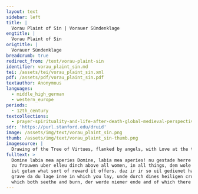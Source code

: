 ```yaml
---
layout: text
sidebar: left
title: |
  Vorau Plaint of Sin | Vorauer Sündenklage
engtitle: |
  Vorau Plaint of Sin
origtitle: |
  Vorauer Sündenklage
breadcrumb: true
redirect_from: /text/vorau-plaint-sin
identifier: vorau_plaint_sin.md
tei: /assets/tei/vorau_plaint_sin.xml
pdf: /assets/pdf/vorau_plaint_sin.pdf
textauthor: Anonymous
languages:
  - middle_high_german
  - western_europe
periods:
  - 12th_century
textcollections:
  - prayer-spirituality-and-life-after-death-global-medieval-perspectives
sdr: 'https://purl.stanford.edu/druid'
image: /assets/img/text/vorau_plaint_sin.png
thumb: /assets/img/text/vorau_plaint_sin-thumb.png
imagesource: |
  Drawing of the Tree of Virtues, flanked by angels, with Love at the top with an image of Christ blessing, illustrating epistle IV.1; "Tree of Virtues" from British Library Arundel 44, f.13r. [Public Domain]
fulltext: >
  Domine labia mea aperies Domine, labia mea aperies! nu gestade herre mir des O Lord, grant me this, daz ich din lop gesprechen mege that I may speak your praise. minen munt insliuz unde phlege Open my mouth and guide der werche miner zunge the works of my tongue, daz ich dich bitten kunne so that I may pray to you. daz gib du mir heiliger crist Grant this to me, holy Christ! Sancte Maria du da bist Holy Mary, you who are wareu muoter, reiniu maget the true mother, the pure maiden, zu miner helue wis geladet be invited to my aid! Ich han uon minen sulden Because of my sins des oberisten hulde I have lost, so gravely, uerlorn also harte the love of the highest. durch willen der worte In the name of the words der dir der engel zu sprach that the angel spoke to you do er dir die heren botscaft when he first delivered to you aller erist kundet uon gote the most glorious message from God, nu wis huote ein bote you should today be a messenger an dinen ein bron sun to your only son, an unseren herren to our Lord, an der waren heilant to the true saviour, der allez manchunne enbant who freed all mankind, drut frouwe mit dire dear Lady, with you! zu sinen hulden hilf du mir Help me gain his love durch willen der geburde in the name of his birth – her in diser werlt geborn born here in this world. harte uorhte ich sinen zorn I fear his anger greatly, wande ich mih sculdigen weiz for I know that I am guilty. nu biuilhe ich fruowe minen geist Now, Lady, I give my spirit to you zu helue wariu maget for help, O true maiden. allez daz si dir gechlaget Everything shall be bewailed to you daz mir iemer gewerre that has ever happened to me. ia gedrwe ich dir uerre Yes, I trust you completely.  Himelisgiu chuniginne Queen of heaven, wie uerre ich andich dinge what great hope I have in you daz heil miner sele for the salvation of my soul, durch willen der eren in the name of the honour der dir got des tages irbot that God accorded to you on that day do er durch aller suntære not when he, for the sake of the suffering of all sinners, in dinen reine buch cham entered your pure womb. zeiner muoter er dich nam He chose you as a mother uzzer allen wiben over all other women. ze sele unde ze libe I place both soul and body getriwe ich uil wol dir in your hands in great trust. ein bote wis hiude mir Be a messenger today for me an den hiligen crist to the Holy Christ! ein teil du mirs sculdig bist You are partly responsible  daz du mir heluest umbe got for helping me reach God,  wande du den ewigen lop because you have received eternal praise  durch die sundere inphienge due to sinners. unde newere nie nieman For if no-one had ever  mit sunden beuangen been caught by sin so wær iz unergagen then that which God has done  daz got mit dir getan hat with you would not have happened. nu suche ich armer dinen rat Now I, poor man, seek your guidance, diner helue ist mir not I need your help. durch den heiligen tot In the name of the sacred death den der ware gotesun that the true son of God an deme heren cruce nam took on the glorious cross durch allez daz manneschunne for all of mankind, nu uertilige mine sunde cleanse me of my sins unde heile miner sele and heal my soul! die hulde mines herren Help me regain di hilf du mir gewinnen the love of my Lord – duo gotes gebererinne you, who bore God, nune la mih under wegen niht do not let me go under! uon dir daz ewige liht It is thanks to you that eternal light uber alle dise werlt ir scin shines out over all the world! nu hilf mir sundere heim So help me, a sinner, come home uz diseme wurmgarten from this garden of snakes da wir ingeworfen wurden that we were thrown into durh adames missetat because of Adam’s crime:i.e. eating the forbidden apple. der allez manne chunne hat he, who upon mankind ir woruen michel arbeit has brought great suffering mit siner chelgitechheit through his greed. Nuo hore du urouwe minen ruof Lady, hear my call! dich da got zuo diu gescuof For God created you for this purpose e ich ie wurde – long before I was born – daz du die burde that you might bear the burden  di er uof sich nam with him do ir in dise werlt cham that he took upon himself mit samt ime huobest when he came into this world. in dinen buche duo intruogest You carried him in your womb, maget wesende, du in geberest you bore him, still a maiden, sin chint amme du werest you were his wet nurse, zu dem uronen sale, du in brehdest you brought him to the temple, windelline du ime gedahtest you wrapped him in swaddling clothes. do du in inphienge When you received him, muterlichen du in begienge you met him in a motherly way, an dinen brusten du in zuoge you took him to your breast, in egyptum duo mit im fluohe you fled with him into Egypt. do du diu werch mit im worhtest When you undertook these acts with him, mit im worhtest [undertook with him] wie harte du sin do uorhtest how frightened you were for him! gedruobet du an im diche wurde You were often very worried about him, do hulue du im die burde when you helped him wol tragen mit uollen carry his burden well and gladly, maget umbe wollen O immaculate maiden. Uil harte truoge du die burde You bore a heavy burden, do du daz din chint when you saw your child an dem uronen cruce sahe hangen hanging on the blessed cross. do weiz dir irgangen What happened to you then also der wissage sprach was as the prophet spoke, do er uil uerre hiebeuor sach when, long before, he foresaw den dinen michelen lop the great praise you would have unde al daz | der ware got and all those things that the true God mit dir tuon wolde would do with you. er sprach daz ein sterne solde He said that a star uon dem herren iacobe chome would come from the blessed Jacob da uone wurdest duo urouwe uernomen – this meant you, Lady – dennen wurde ein chint geborn from which a child would be born des ser solde durch uaren which would pierce maget dine sele your soul, maiden. iz solde wesen herre It would become Lord uber elliu diu riche over all kingdoms. er sah iz wærlichen He saw it truly: do daz also ir gie when it happened to you thus, daz man dinen sun hie that he was called your son, do ware mit sere then, with pain din heiligiu sele your holy soul uil harte beuangen was gripped most terribly. er mahtich uon dannen From this he was well able zuo deme sternen wole zelen to count you among the stars, wande dich got selbe zu dem liehte wolde erwelen for God himself chose you to be the light daz uns da sol wisen to show us the way zu deme uronen paradyse to the blessed paradise. Also der mer sterne You are like the star of the sea, den scefman leuet uerre which shows the sailor the way uber genen breiden se far across the wide sea; uns tet diu uinstre da beuor we the former darkness brought us pain – do du maget do irscine but when you, maiden, shone out do was diu sorge hine this suffering was gone, do was druren gestoret grief was banished, vroude irhoret joy resounded uon den engelen hie in erde here on earth from the angels. uil salich du do wurde It is a great blessing that you her indise werlt geborn were born here on earth, wande aller der zorn for all the anger unde elleu diu uientscaft and all the enmity diu under mennisken unt under gote was which existed between men and God, mit dir zu suone hat braht was reconciled through you. uone diu so han ich mir gedaht Because of this I thought daz ich alles mines scaden that I, with all my misdeeds, zuo dir fluht welle haben should flee to you. Vrouw uber allez daz dir ist Lady, greatest of all the things dich der heilige crist that the holy Christ des wirdich hat bedaht has bestowed upon you daz du lop hast braht is that you have brought praise uber alle dise erde to all the earth. no solt du gote werde Now, worthy child of God, mine dige irhoren hear my prayer! du da zu den niun choren For to the nine choirsIn Christian thought, the angels are typically divided into nine groups, or choirs. michele urouwede hast gegeben you have brought great joy, den boten, unde den wissagen and to the apostles and to the prophets, unde den martereren and to the martyrs, den bihteren, also heren to the blessed confessors unt patriarchen and the patriarchsi.e. Abraham, Isaac and Jacob. mit dinen starchen werchen with your great deeds. die hast du gezieret You have adorned them unde hast die mandunge braht and have brought joy. uil manich sele hiut hat Now, many souls gedingen in der helle in hell hope daz in der behwelle that, in hell, uon dinen werchen werde rat they will be helped through your deeds. got mit dir zebrochen hat Through you, God broke down di uesten helleporten the mighty gates of hell. mit gedanchen unde mit worten Neither in thoughts nor in words, noch mit cheiner slahte dinge nor in any other way, so ne chan ich uuore bringen can I express di guote di an dir sint the goodness that you have. du bist des obristen kint You are the child of the highest unde bist doch sin muoter and yet are also his mother. uone diu so tut er vrouwe  Because of this, lady, he does allez daz duo wil all you wish. nun ist miner sunden nie so uil My sins are not so great siner guote nesi mere that his goodness is not greater. ich bite dich durch sine ere I pray to you in the name of his honour daz du ledegest [minen geist to free my spirit, den du in angesten weist]  which you find in a state of fear.The passage in square brackets is inserted in the top margin of the manuscript (in the same hand). Nuo bete ich dich gerne I reach for you gladly, vrouwe uil uerre most distant Lady, want ich wærlichen weiz for I know it truly, wil du ledegen minen geist that if you wish to free my spirit, der mir da ist benomen which is shut away from me, so solt du mir zehelue chomen then you will come to my aid swenne ich disen lip urende when my life comes to an end. des bite ich dich durch willen der urstende I ask you this in the name of the resurrection der der tæte uon deme grabe that he carried out from his grave – der dich da zuo gesezet habe he, who placed you on high
  zu frouwen uber elleu dinch above all women, in all things, dem wole kunt sint and to whom all my sorrows alle mine sorgen are well known. ich newas ich zu niht worden I had become nothing daz was mir ungewizzen and was unaware. got hete sich geulizzen God strove wi er mohte gezieren unde geren to adorn and honour mine sele unde minen lip my soul and my body, unt han ich mich des selbe sit but I let myself also harte uerstozen fall completely. er wolde mich genozen He wanted me to be a companion den engelen in den hohen of the angels on high, uber die nuon chore above the nine choirs  wolde er mich sezen he wanted to raise me. daz mich des iht mege lezen Queen,i.e. the Virgin Mary.ensure daz bewar du chunniginne that these things are still open to me, durch der wile willen in the name of the moment daz dir got ie chunt wart when God made himself known to you. nu offene mir die wider wart Open up a path of return for me, denn ich her uerheret si so that I may be in glory there. drut frouwe nuo stant mir bi Dear Lady, stand by me, alsich dir des wol getruwe for I trust you in this. wi ungerne ich nu buwe How I now dislike living diz uinster lant in this dark land! zeinem boten wis du mir gesant You were sent to me to be a messenger an den der da wol mach to him, who is well able mir geben den ewigen tach to give me eternal day, daz er mich uuore hinnen by bringing me from this place sciere dar bringe quickly to that place,i.e. from earth to heaven. da ich habe liep an leit where I might have love without suffering froude an arbeit joy without travail, da ich mich iemer mere mende where I might rejoice for ever more, ewiclichen an ende eternally, without end, mit allen den die der gotes chint with all those who have become the children of God mit dinen werchen worden sint through their works. Vrouwe uolliu guotes Lady full of goodness, durh willen des bludes in the name of the blood daz got an dem cruce uz goz that God shed on the cross, unde durch willen des wazeres daz uon siner siten floz and in the name of the water that flowed from his side, gemisket mit drore mixed with blood, nu uernim mich suntere listen to me, a sinner, unde hilf mir daz ich uon deme tiuuele werde enbunden and help me become unbound from the devil, durch willen der uinf wunden in the name of the five wounds der got duch unsich irliten haben that God suffered for our sake, unt durch willen aller der tage and in the name of all the days die er uon | dir getragen wurde in which he was carried by you, unde durch willen diner uferte and in the name of the ascension die du ze himele tete that you made into heaven. nu hilf mir uz dirre note Help me out of this torment, uz disen ubelen woftale out of this evil valley of pain, unde brinch mich zu deme uronen sale and bring me to the church da got den ewigen lon git where God gives eternal reward. nu ledige chunigin inzit Queen, free at this very moment mine uil arme sele my most pitiful soul, durch des grabes ere in the name of the honour of the grave da der uil salige inne lach in which the most sacred man lay, der sinen lip umbe unsich gap who gave up his life for our sake. Nu hilf mir heilbringe Help me, bringer of salvation, wariu uogedinne true Queen aller der uerherten of all the blessed, die diniu werch nerten who are healed by your works. du brehte in die wider uart You brought them a path of return, mit dir diu uinstere wart through you was darkness zu dem liehte uerwandelot transformed into light, mit dir der ewige tot through you the eternal death aller wart zestoret of all men was destroyed, uon dir wart irhoret through you resounded in der helle mandunge joy in hell,  mit dir wart gewunnen through you was won an deme divuele sin ueste the fortress of the devil. aller magde beste Best of all maidens, uon rehte man dich bitten scol it is right that we should pray to you! mit dir der Adames ual Through you Adam’s fall wart braht zuo guode was turned to good, mit dir wart diu huote  through you protection allen mennisken gegeben was given to all mankind, daz ir die engele sulen phlegen for whom the angels must care for beidv naht unde tach both night and day. uil wil du nu heizen maht It is proper that you are called porta paradyses porta paradyses,The poet uses Latin here, which he translates into German in the following line. tuore des himelriches the gate of heaven, muoter des heiles mother of salvation, tilegerinne alles leides banisher of all sorrow. aller gute bistu uol You are full of goodness, din gnade diu sol may your mercy mich ledegen, uon miner meile set me free from my pain, durch willen der reinen in the name of the purity der ime got selbenne behielt an dir that God himself maintained in you. nu hilf trut frouwe mir Help me, dear Lady, unde habe irbarmede uber mich and have mercy upon me. des bitte ich armer minniske dich I, a poor man, pray to you for this, durch willen der note in the name of the suffering der daz herze dines sunes an dem cruce hete of your son’s heart on the cross,  do erhangende darane toute when, hanging from it, he met death, unde durch willen aller der werche da er dich ie mite fruote and in the name of all the deeds through which he ever made you joyful: so hilf mir armen umbe got help me, poor man, come to God, diu wort diu er selbe chot those words, that he himself spoke, daz er diu an mir bewere let him grant them in my case: er sprach nine wolde tot der sundare he said, he wished for the death of no sinners. Scephære aller dinge Creator of all things, nu uernim mine stimme hear my voice! durch sande peteres willen In the name of St Peter, der durch dine minne who, for the sake of your love, an daz breit mere trat walked on the wide sea, durch die liebe daz er dich gerne gesach because his love made him desire to see you, so uernim herre mine gebete listen to my prayer, Lord. allez daz ich ie getete All that I have ever done wider dinen hulden contrary to your love – des wil ich mich suldigen I wish to confess my guilt for these things zu dinen gnaden geben and give myself to your mercy, unde wil dir rihten unze ich lebe and I wish to turn towards you for as long as I live. ob du nu ruochest min If you grant this to me, so sol ich ein riwesere sin I will be a contrite man unze an minen ende until I die. nu solt du mir senden Send me dinen heiligen geist your Holy Spirit! wande du herre uil wol weist For you know full well, Lord, daz elliu miniu dinch  that all of my efforts ane dine helue inwiht sint are nothing without your help. nu ledige herre mir diu bant So, Lord, untie the bands da mide mich der ubele ualant with which the evil enemy hat gebunde so diche has bound me so tightly. uon sinen manegen strichen From his manifold traps moht ich mich niht behuoten I am unable to protect myself, mir newellen heluen dine guote unless your goodness helps me. Got duo solt mich alle zit bewaren God, you should care for me at all times, daz ich rehte geuare so that I take the right path – des bit ich dich herre I ask this of you, Lord, durch des ganges ere in the name of the honour of the journey den du zu dem cruce gienge that you took to the cross, do dich di iuden hiengen when the Jews hanged you, unde durch willen der geburte and in the name of your birth, daz du geborn wurde when you were born durch allez mankunne for all mankind. nu uergip mir mine sunde So forgive me my sins, du uil heiliger crist most holy Christ! duo daz eine bist You are the one wider den ich gesundet han against whom I have sinned, deme ich ouch in rede sol gan and to whom I must also speak, der mir ouch urteilen sol who will also judge me den minen freislichen ual and correct sol bringen zerehte my terrible fall. nu hilf dinem chnete So help your servant durch dinen heiligen tot in the name of your holy death: des ist mir durft not this is my urgent need. Uarre got der getruwe True and faithful God, nu mich mine sunde riuwen I repent my sins unde si ouch gerne buozen welle and desire to do penance for them. nu habe irbarmede uber mich So have mercy upon me! des bite ich armer menske dich I, a poor man, ask this of you, durch aller heiligen ere in the name of the honour of all saints. nu hilf mir daz ich mine sele Help me to inphure uon deme bechen release my soul from torment! uber den lip solt du daz rechen You must judge my body, der ist suldich wider dich which has sinned against you. da mit wil ich With it, I would like dir uil gerne gelten very dearly, to pay recompense daz ich dir so selten for having so seldom han gelonet mir gute rewarded you with goodness daz du mich mit dinem bluote for the fact that you, with your blood, chouftest uon der helle bought me from hell unde uon der heizen bechwelle and from the burning pit. swa ich des uergezzen han Whenever I forgot to do this da han ich uerre getan I caused great damage wider [widere] mineme heile to my salvation. da wil ich mir selbe umbe irteilen I therefore wish to give myself den dinen michelen gerich to your mighty judgement, in diseme libe uber mich so you may judge me in this life. daz mir drort zeleide solde werden That I might endure pain in the other place –I.e. in hell. daz irteile ich ungerne I would not like to grant myself that. daz wurde | lihte zelenge It would surely seem too long, dize genimet sciere ende but it would quickly come to an end daz du mich sin hier ingaltestest if you were to punish me here unde du den geist behaltest and keep my spirit – des sist du herre iemer gelobet for this, Lord, you will always be praised! ich was irtoret unde irtobet I was a mindless fool daz ich des ie uergaz each time I forgot you, der da scephære was you who created uber himel unde uber erde both heaven and earth. daz er ruhte werden That you manifested yourself ein armer menniske durh mich as a poor man for my sake – owe war dahte ich alas, what was I thinking,   daz ich niht enzit uof ensach when I failed to consider you at all times? disiu werlt hat mirre zeiget daz This world has shown me wi ir lon
  ist getan what sort of reward it offers. daz ir ir so uil gedienet han God must have mercy upon me daz muoze got erbarmen for serving the world so much.  si betruget manegen armen The world has deceived many a poor man eler wanen daz riche si who believes he is rich, er gelit zeiungest der bi which eventually causes him to suffer  uil harte erbarmiclichen very pitifully. nach deme ewigen riche All who are in this condition weruen nu alle die der sin should strive for the eternal realm, daz ist hinen uurder der rat min this is my advice from now on. daz ist stæte unde guot This is steadfast and good. owi wi boslich er tuot Alas, how badly that man behaves der iz niene chophet é who buys none of this é, der marchet zege before the market to do so is gone. ime chumt hernach daz zit Later, the time will come, é sin sele begebe den lip before his soul relinquishes his body, ob elleu div werlt sin eigen wære when, even if he owns the whole world, daz er si gerne gæbe he would gladly give it away truwet ers iht geniezen if he believed he might be saved. daz er den lip lieze If he were to leave his body zebuluer uerbrennen and burn to powder – iz ist enwiht denne then that is the end of him. den der tiuvel so betrivget He whom the devil deceives thus, dem hat er daz halmel uor gezogen making him put it [his confession] off, dem hat er daz halmel uor gezogen that man is denied a helmet with which to defend himself, unz er ingar hat betrogen until he is entirely deceived. Got der gewære True God, nu uernim mich sundære listen to me, a sinner! nu lig ich in dirre tieffe I lie in the depths, an dine guote ich nu ruofe absent from your goodness, and beg you daz du mir bietest dine hant to offer me your hand. ez ist leider uil lanch It was, alas, a long time ago daz ich flos dine hulde that I lost your love. sich huoben mine sulde My sins began des tages do adam on the day Adam dir wart ungehorsam disobeyed you – do viel ich in daz unreht then I fell into wrongdoing. daz han ich sundiger chneht I, a sinful knave, sit uil diche giteniuwet have been greedy ever since. des bivte ich mine riuwe I offer my repentance for this zu dinen gnaden to your mercy: nu solt du mich inphahen may you take me in! durch necheine mine missetat Through no misdeed of mine disiv werlt mich betrogen hat this world has deceived me. si hat mir armen getan It treated me, poor man, also wil manegem man like many other men den sie hat beswichen whom it has tricked. ein teil han ich irite harte [ge] gehenget At times I clung to it too closely, ich uorte ich habe gelenget I feared I had misguided die gnist miner sele the salvation of my soul. gnedger herre Merciful Lord, nu mich dir erbarmen have pity upon me, ia choufest du mihc armen for you bought me, a poor man, mit din selbes bluote with your own blood. warre got durch dine guote True God, in your goodness, nu uernim riuwigen mich listen to me, a penitent man. ich wil mich ruogen wider dich I wish to confess to you. ich binz der wirsiste man I am the worst man der den name ie gewan who ever obtained the name daz er cristen solde sin of Christian. nu la du zorn din Do not let your anger uber mich uerworhten niht dan fall upon me, a man in sin, dar nah unde ich daz garnet han as a result – although I have deserved it – so wære ich ewichlichen ulorn for then I would be lost for eternity. in den sunden wart ich geborn I was born in sin, mit sunden mich diu muoter enphie my mother conceived me in sin, die ich auer in der toufe lie which I then set aside in baptism, da gehiez ich cristenlichiu dinch when I committed myself to Christianity, diu han ich gare erlogen sint which I have since completely denied. Anediger herre Merciful Lord, nu uorhte ich mir sere I am very frightened! want ich mich suldigen weiz For I know I am guilty. aller dinge ich mich uleiz All things in which I was diligent diu waren wider dir were contrary to you – die solt du uergeben mir you should forgive me these things durch miner muoter willen in the name of your mother’s wishes. mine sulde sint niht ringe My guilt is not small, ir ist laider so uil alas, it is so great! ein tail ich dir nu clagen wil I now want to bewail some of it to you, der ich nu gehugen mach which I can remember at the moment. unde sezze ich naht unde tach And even if I sat day and night, sone dorft ich niemer gedagen I would never fall silent ob ich allez solde sagen if I were to speak of all of it. wande ich uie dar zuo For I took to sin leider uil fruo very early, alas. do ich in der wigen lach When I lay in my cradle, done uerliez ich nie nieneiheinen tach there was no day when I did not fail ine getrupte mine muter to plague my mother. ich tete ir luze guotes I was rarely good to her, ich nete ir niwar leit I only caused her suffering. uil manege bosheit Since then I have committed han ich sit begangen many bad deeds: min lip was beuangen my body was consumed mit alles achuste by all kinds of wickedness, under minen brusten and in my breast so newas niuwar zorn unde nit there was nothing other than anger and envy, untriuwe unde uber muote disloyalty and pride. aller unguote My heart was always full was min herze ie uol of all kinds of wickedness, rehter dinge weiz hol it was empty of righteous things. Dem ich wol zu sprach Whomever I spoke to ich neuerliez iz nie durch daz I never left alone ich neriete ime an sine guot until I had drawn him away from his goodness. mit den gedanchen ich in sluch I battered him with my thoughts, ich honde in mit der zungen I screamed at him with my tongue, ich nesprach mit deme munde I spoke with my mouth nie war huoh unde spot nothing but spite and mockery. so ich scolde sprechen din lop When I should have spoken in praise of you so was ich unmuozech I was distracted. daz hastu wol gebuozet You have certainly wiped out that sin – des sag ich dir gande I can say that to you, merciful one! zechirchen ich trage I [was] reluctant at church, gerne ich roupte unde stal I liked to rob and steal, daz unreht ich uerhal I said unrighteous things mere dan ich solde more than I should. neheine maze ich newolde I did not want to be at all moderate mit huore began in my dealings with whores,  dem manne ich sine konen nam I took women from their husbands, michel unreht ich begie I committed many bad deeds. nechein wip ich nelie I left no woman alone ich si mit ir geuallen until I had fallen into sin with her, mit werchen ode mit willen in deeds or desires, ode mit so getanen ge | baren or in acts that die hurlich waren were worthy of whores. da mich auer iehtes umbe was But since it was not only about me,This line is unclear and probably corrupted. vil sciere urvmet ich daz I frequently brought it about daz ich alzoges guot wip that a completely good woman zeleibe brahte ir lip brought suffering upon herself mit unrehten mannen with unrighteous men – des han ich uil begangen I committed this sin frequently. ich hab mit meineiden I have, through perjury, getan so uil zeleide done so much harm miner armen sele to my poor soul. ich phlac des ie herre I always put much effort, Lord, daz ich ein rechere was into being vengeful. der mir iht getet oder gesprach Whoever did or spoke something against me – ich rach halt andere luote dinch I took revenge on those people. an dinen werchen was ich blint I was blind to your works, tore unde stumme deaf and dumb. owi wi wol ich daz chunde Alas, how easy it was for me mit ubele gewinnen to gain profit with wickedness! div heilige minne Sacred love diu was mir ie uerre was far away from me, nu hete ich sie gerne but now I would like it dearly. nu hore ich wol sagen So listen to me say this! swelh man ir nine habe Even if a man had nothing, er uerliese allez daz gut I would cause him to lose all the wealth daz er iemer geduot he had ever obtained. des sorge ich mir harte I am very sorry for this. necheineme ewarten To no priest chom ich niht ze behte did I ever go to confess nie so lutterlichen as audibly and clearly so ich uon rehte solde as I should have done. swenne ich auer denne wolde And when, after confession, die maz iemer iht began I was supposed to show moderation wande mir gnist dar ane scolde stan because my salvation depended upon it, des ich denne da gehiez that which I had promised des negeleiste ich niht I failed to do. Swenne ich solde uasten Whenever I was supposed to fast, so scalt ich den phaphen I cursed the priest der mir die buoze gebot who had given me this penance. zenihte uorhte ich den tot I never feared death; ich wande iemer solde leben I thought I would live for ever. ich han uil diche einem anderen gegeben I often passed onto others deiz mir leit wære things that caused me trouble, swer mir iz gebe regardless who had asked me to do these things. swenne ich herre ie genam Whenever, Lord, I ever dinen heren lichnamen received your holy body,I.e. during the Eucharist den behielt ich unrehte I treated it unjustly –  daz uergip du mir drehtin Lord, forgive me for this. swie herre daz zit was However sacred a day it was, ich neuerliez iz nie durch daz I never paid attention ich inbegienge minnen willen and continued to do as I wished, uber lut unde stille loudly and in silence – so han ich diche uermanet in this way I often held you in contempt. swa ich auer iemannen uant But whenever I found someone der ein irrære was who had been led astray, der geuiel mir aldestebaz he pleased me all the more. den chos ich mir zegesellen I chose him as my companion. nu mohte ich iemer zellen I have to say daz ich iz doh niemer uol zalte that I will never be able to list entirely da mit ich mich ualte those things through which I caused myself to fall. Des ich dir nu ueriehen han All those things that I have just said to you, unde alles des des ich han getan and everything that I have done, mit worten ode mit willen in words or deeds, mit deheiner slahte dinge or with any kind of thing – daz uergip du mir herre forgive me these things, Lord, durch drabes ere through the honour of the
  grave da du lage inne in which you lay, unde durch dines heiligen crucis willen and in the name of your holy cross, da du ane neme den tot on which you died durch aller sundære not for the suffering of sinners. du rihtiz uber min fleisch Judge my flesh,  daz der min arme geist so that my poor spirit iht uerlorn werde is not lost! is not lost! I was a weak piece of earth unde bin hiute so bose and am today so wicked, sod solt ich mich irlosen that I must set myself free dir herre gehuldigen and turn to you, Lord, aller miner sculde whom, in my sin, ich uil harte uersumet ware I have neglected so much. dem leidigen wizenære To the dreadful tormentor dem wurde sin gehalten ze uile I have cleaved too greatly! ein teil ich is nu uil  For some of this wrongdoing gerne hie gebuozzen I would now gladly like to do penance. daz ich daz getun muoze Holy Christ, grant it to me daz gip du mir heiliger crist that I might do this! du da scephære bist You, who are creator uber himel und unde uber erde of heaven and earth, nu hilf mir daz ich dir noch rehter werde help me become more righteous uor minem ende before my end. des bit ich dich durch dei gebende I pray for this in the name of the binding ties die du doltest uon den iuden you suffered at the hands of the Jews. nu ruche herre mich ze uridennen Lord, grant me peace Uor dem ubelen hunde from the wicked dogThis and further references to the ‘dog’ refer to the devil. der ie zallen stunden who, at all times, wiruet mit flize is assiduous in his attempts daz er mich beswiche to deceive me. er was des leider ane mir gewis He was, alas, certain of me des auer obe got wil nie nist (although, if God wills it, it will never happen), daz er mich in der hant hete certain he had me in his hands. er scol die selben mite That same torment die er mir da wolde geben that he wished to give me in hell –  uil lange ein ubele leben he should live with it for a long time in that evil place.This line doesn’t quite make sense. Waag/Schröder and Maurer render it as vil lange im ubele haben (which [i.e. the torment] I would have in evil circumstances for a very long time). daz ich ir hie uerdienet habe The part of this torment that I have deserved in this world – di nim du mir hie abe release me from it mit ettelichen dingen with various means, daz ich si nine bringe so that I bring none of it an den urteilichen tach to the day of judgement, da niemen nemach when no-one is able sin unreht bescirmen to hide their wrongdoing. da muzen si gehirmen Those people should desist, die hie ir antsage who, in this world, mit ir spehlichen rede in artful speeches da uure bietent make their excuses. ob in ieman riete If anyone advises them on ir sele gnist how to save their souls, des tages iz alzoges ist then at that moment it completely chomen uz allerslahte rate fails to be advice of any kind! so suftent si alze spate Then they sigh only too late. Nuo erchenne ich sundiger chnet I, sinful man, acknowledge uil wol min unrehte full well my wrongdoing, unde alle mine sculde and all my guilt. herre dine hulde Lord, your love han ich harte uerlorn I have lost completely, wol garnet dinen zorn and have certainly earned your anger. du uil heiliger crist Most holy Christ, nu weiz ich uil wol daz du bist I know full well that you are hiute also gnedich, so do just as merciful today, as you were do du deme scachære when you forgave the robber sine meintæte uerlieze for his wrongdoings unde du ime uil wol geheize and granted him life. nuo wil ich owch wider sinen I, too, wish to turn back, uil gerne gewinnen and win dearly, herre dine hulde Lord, your love, unde wil mich hiute sculdigen and wish to give myself, guilty man, in dine gnade geben to your grace, unde wil dir rihten unze ich lebe and to turn to you for as long as I live. nvo ist ouch billich unde reht So it is both good and right daz duo enphahest dinen armen chouf chnet that you should receive your poor servant! Herre uber elliu dinch Lord of all things, dir da wol muoglich sint you are easily able mine sculde zeuergebenne to forgive my sins. nuo | uerlich mir zelebenne Grant me life, unze ich uerworuener scalh so that I, cursed criminal, uon des tiuueles gewalt might from the devil’s power unphure mine sele set my soul free! des bitte ich dich herre I beg you this, Lord, durch willen der eren in the name of the honour diner heren uferte of your glorious ascension. nuo gedenche ane mir der worte Think, in my case, about the words der du spreche dinen iungeren zu that you spoke to your apostles. ane dine helue nemohte niemen niht getun Without your help no-one is able to do anything – daz ist herre uil war this, Lord, is very true! Maria diu newære nie so manich iar Mary would not have lived for so many years inder wuosten gewesen in the desert, der tiere spise genese sustained by the food of animals, ane dine guote without your goodness.The poet here refers to Mary of Egypt, a prostitute who retreats from her sins into the desert and eventually becomes a saint. diu hat mir min gemuote My heart was made gemachet uil ringe light and happy so getaner dinge by such things di uns uon ir sint gescriben that are written about her for us. den du herre wil beuriden Whoever you want to protect, Lord, der ist behalden unde irneren is cared for and kept healthy. ia ist uns ir daz geleren Indeed, we can learn from her, daz si sich so uerre uerworht hete who was so damned daz si der luft inlieze that the air did not allow her to enter zu ierusalem in daz muonster niht the temple in Jerusalem unzen riuwen gihiez until she committed to repent, zu buzeene ir sculde and to do penance for her sins. do gewan si dine hulden Then she won your love, din gnade ir sa den wech insloz and your mercy enclosed her in its path. da zestete si gnoz And then she rejoiced constantly, du uil heiliger crist most holy Christ, daz du so guot bist that you are so good. ouch wart si selbe so guot She herself also became so good bist daz si der luft enbore druoc that the air lifted her up, der ir daz munster e benam which had once kept her from the temple. swen ich sundiger man Whenever I, a sinful man, denche an dine gnade think of your grace, so bin ich uro zeware then I am truly happy so ist mir min gemuote uil ringe and my heart becomes light with joy. so getaner dinge Such things begienge duo diche uil you have often performed – ich engetar noch newil I neither dare nor desire missetruwen diner guote to mistrust your goodness. der ofen der da gluote The oven that glowed den chuldestu den chinden you made cool for the children, daz in dar inne so that inside it div hizze nine war there was no heat.The story of the youths in the fiery furnace is found in the Book of Daniel. Three young men refuse to worship the image of Nebuchadnezzar and are thrown into a furnace, but are protected by God from the flames dinen engel sandest du dar You sent your angel to that place daz er da mit samet in sanch to sing your praise with them, din lop warre heilant O true saviour. Swer sich ie zuo dir geuie Whoever has ever reached out for you, den uerlieze du nie you have never abandoned – daz ist offen unde war this is apparent and true! daz bewarst du wold dar You cared well for ander guoter susannen good Susanna.The story of Susanna is also found in the Book of Daniel. Susanna is falsely accused of adultery by two older men with whom she refuses to sleep; Daniel recognises her innocence. diu was mit noten beuagen She was trapped with torment, ir wart erteilet der tot she was condemned to death, unze din gnade do gebot until your grace commanded eime kindiscem manne a child-like man daz er ir half danne to help her from that situation an allen ir scaden she was in through no fault of her own. di si wolden ulorn han Those who wanted to condemn her mit luggeme urchunde  through their false testimony – uber di do urumedest you gave them die selben urteile the same judgement di si ir zeleide that they, to make her suffer, heten geraten had given her. wande siz alle taten For they had all acted an alle ir sulde without any guilt on her part. des uluren si dine hulde For this they lost your love. Gnediger herre Merciful Lord, du lostest danyelen you set Daniel free, der den lewen was gegeben who had been thrown to the lions,  di uil lange waren hungerige gelegen which had been lying, hungry, for a very long time in einem loche in a pit, daz si in zebrochen such that they should have scolden haben sciere quickly torn him to pieces.The Book of Daniel tells how Daniel is thrown into the lions’ den by Darius, King of Babylon, but miraculously saved by God. do gebud duo den tieren You commanded the animals daz si sin nine ruorten not to touch him. iene si gar zeuuorten They tore to pieces the people di in da dar uuorten who had put him there. nu entlip minen sunden Now spare my soul durch din selbes guote through your own goodness an dem wege der warheite and set it on the path of truth. nuo gip mir geleite Show me the way heim zuo minem erbe home to my inheritance – daz wil mir tieuel wergen the devil wants to keep me from it in his stranglehold. Du nech aller keisere King of Kings, uater aller weisen father of all the wise, uoget aller armen protector of all the poor, nuo la mich dir erbarmen have mercy upon me, daz mir min erbe for the devil wants to keep me from my inheritance der tieuel wil wergen in his stranglehold. daz sol auer ich ein kanpf mit ime uehten But if I must fight a battle with him, des hilf du mir threhtin Lord, then help me, daz ich armer an im gesige a poor man, have victory over him! owi gerne ich in uon mir uertribe Oh, how gladly I would drive him from me, daz er mit mir nehete nechein geuerte would that he had never had anything to do with me! sin lon ist herte His reward is a hard one – ich hore wol sagen indeed, I have heard it said daz er niht nehabe that he has nothing niemanne zegebenne to give to anyone wane bech unde swebel except fire and brimstone, diu zwei wallen unde brinnen
  which both seethe and burn, der werde niemer ende and of which there will be no end uon ewen unze in ewen for ever and ever. so getane wewen Such pains giebt er zemite he gives as torment. mir wære lieber daz erz ime hete I would rather that he kept them to himself. Ich wil ime uil gerne entinnen I would dearly like to escape him einen bezzeren lon gewinnen and gain a better reward umbe minen scephare from my creator. wi durft mir nuo ware Oh, what need I have now daz ich hete ein brust sloz for a breastplate uur sin ureislic scoz from his sharp arrows, uur sine scerphen strale from his sharp arrows, da mit er an twale which, unhesitatingly, uil diche ramet min he aims at me regularly! diu brustwere darf auer niht sin But the breastplate must not be weder horn noch bein horn or bone, noch stal noch stein or steel or stone –  da wurde ich under irslagen I would be killed beneath it. rehten glouben sol ich haben I must have correct belief unde die ware riuwe and true contrition, unde die guoten triuwe and good loyalty, den stetigen gedingen constant hope, unde die cristenliche minne and Christian love, dult unde demuot patience and humility: die geweffene wæren uil guot these weapons would be good uuor den hunt uerwazen in the face of the damned dog. so muos mir die straze  Then he would have to turn his arrow rumen zagelichen away from me, like a coward, unde al | lenthalben intwichen and go away entirely. Duo sogetane chamf wat Such armour herre niemen nehat no-one has, Lord, wane dem du sie geben wil unless you give it to them. nuo wære rehte daz wir dich vil So it would be right for us in nerchlichen beten to pray to you, frequently and inwardly, umbe alle die ir nine heten for all those people who do not have it, heten so ich sundiger nhean like I do not, a sinful man. swenne ich ettewenne stan Whenever I stand anywhere unde uil gerne bete dich and pray to you, very keenly, niemer nemag ich I am never able uf guon minen munt to open my mouth, so der uerwazene hunt without the cursed dog newaiz wanne zuo uert knowing where to go. der allez guot derne wert He, who likes to cleave to wealth, hat mir ettewaz guot braht gave me some of it  da er mir die guoten andaht and, with it, in haste, sciere mit hat entragen took my good devotion, die ich zu dir scolde haben which I should have directed to you. daz chlage ich diner guote I bewail this to your goodness: dv newellest mich behuoten if you do not wish to protect me er bringet mich in not then he will bring me into trouble. durch dinen heiligen tot In the name of your holy death gedench waz daz ware think what would happen da duo mich sundere if you were to send me, a sinner, uz werden hieze away! la mich des geniezen Therefore let me survive! daz uil wol west daz You know full well daz iz newederez was that it was neither of those, weder isen noch bein neither iron nor bone: iz was ein broder leim it was weak clay da du mich [] uester machenThis should clearly be a couplet. There is no gap in the MS; either the scribe has miscopied the source or there was an error in the source. from which you [made me]. [You did not want to [?]] make me stronger. ich nehan necheine craft I have no power wider die mich herehaft with which to fight ane uehtentent, tægelichen those who come against me, armed, every day, und mich des ewigen riches and would gladly expel me uil gerne bestieze from the eternal kingdom, ob sie diu gotheitAs above. if they could […]. Your godhead uon himele her in erde treip bore you from heaven here to earth in einer armen magede buoch into the womb of a poor maid, zu diu daz du hvlfest uf so that you could help those dem der da geuallen was on earth, who had fallen. daz du herre ie daz That thing that you, Lord, durch unsich getete once did for our sake – daz riet dir din guote your goodness advised you to do it, unde uil uerre din gnade and also your grace, wande wir des unwirdich waren for we were unworthy of it. Wie mohte wir daz uerdienet haben How could we have deserved it daz du dich lieze anslahen that you let yourself be beaten, spoten unde spiwen mocked and spat upon, daz du dich lieze triben that you let yourself be driven an die stat da man dich hie to the place where you were under die da waren ie counted amongst those who were also there, zu den scacheren gezalt amongst the robbers? owi din gotlich gewalt Oh, what godly power you have! do wolt er sich nider neigen Then he wished to bow his head daz er des tages so that, at that moment,Christ has previously be addressed in the second person; here the address changes to the third person (before changing back again in l. 828). deste minner nine was he was not diminished. die helle erunder diu brach He broke into hell down below. do du in dem tode, himel unde erde When you, in death, set all of heaven and earth allez erweget werden into motion, steine di zebrasten dar abe the stones of hell burst asunder. genuo | ge erstunden an dem tage Many rose up on that day die uor manegen iaren who, for many years,  gar eruulet waren had been rotting. sich zaten diu uber elliu diu lant They spread out over all the land. Sich uerwandelote daz lieht The light was transformed! der tivuel der newesse niht The devil did not know waz er in der mennscheit was who he was,I.e. Christ. clothed as a man, di er da uzen ane sach whom he saw there outside of hell – diu gotheit was inuerholn his godhead was hidden from him. daz er da hete uerstolen Those who he stole away im was sin sterchorre chomen joined his chorus of stars. daz ime ouch alle die benomen werden Let those people be kept from the devil die uffe dirre erden who, on earth, sin gebildet nach dire follow your example – daz gib in unde ouch mire grant this to them and also to me! du uil heilige gotes sun You most holy son of God, Qui uiuis &amp; regnas per omnia secula seculorum. qui vivis et regnas per omnia secula seculorum.‘Who live and reign for ever and ever.’
---
```


